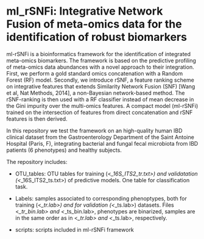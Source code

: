 # ml_rSNFi: Integrative Network Fusion of meta-omics data for the identification of robust biomarkers
ml-rSNFi is a bioinformatics framework for the identification of integrated meta-omics biomarkers. The framework is based on the predictive profiling of meta-omics data abundances with a novel approach to their integration. First, we perform a gold
standard omics concatenation with a Random Forest (RF) model. Secondly, we introduce rSNF, a feature ranking scheme on integrative features that extends Similarity Network Fusion (SNF) [Wang et al, Nat Methods, 2014], a non-Bayesian network-based method. The rSNF-ranking is then used with a RF classifier instead of mean decrease in the Gini impurity over the multi-omics features. A compact model (ml-rSNFi) trained on the intersection of features from direct concatenation and rSNF features is then derived.

In this repository we test the framework on an high-quality human IBD clinical dataset from the Gastroenterology Department of the Saint Antoine Hospital (Paris, F), integrating bacterial and fungal fecal microbiota from IBD patients (6 phenotypes) and healthy subjects.

The repository includes:

- OTU_tables: OTU tables for training (<*_16S_ITS2_tr.txt>) and validatation (<*_16S_ITS2_ts.txt>) of predictive models. One table for classification task.

- Labels: samples associated to corresponding phenoptypes, both for training (<*_tr.lab>) and for validation (<*_ts.lab>) datasets. Files <*_tr_bin.lab> and <*_ts_bin.lab>, phenotypes are binarized, samples are in the same order as in <*_tr.lab> and <*_ts.lab>, respectively.

- scripts: scripts included in ml-rSNFi framework

